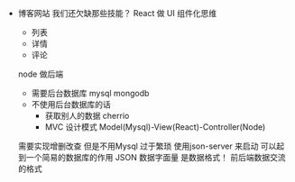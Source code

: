 - 博客网站  我们还欠缺那些技能？
    React 做 UI 组件化思维
    - 列表
    - 详情
    - 评论
   
    node 做后端 
    - 需要后台数据库 mysql  mongodb
    - 不使用后台数据库的话 
        - 获取别人的数据 cherrio
        - MVC 设计模式 Model(Mysql)-View(React)-Controller(Node)

    需要实现增删改查  但是不用Mysql 过于繁琐
    使用json-server 来启动 可以起到一个简易的数据库的作用
JSON 数据字面量 是数据格式！ 前后端数据交流的格式
